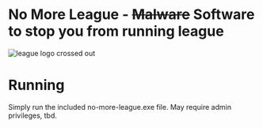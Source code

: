 # No More League - ~~Malware~~ Software to stop you from running league
![league logo crossed out](./no_more_league.png)

# Running
Simply run the included no-more-league.exe file. May require admin privileges, tbd.
